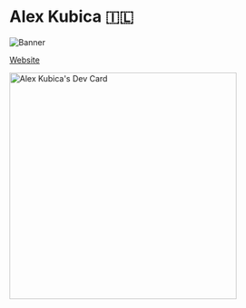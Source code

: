 # Alex Kubica 🇮🇱

![Banner](https://github.com/alexkubica/alexkubica/assets/14129135/36612df2-17a5-4be6-8fba-bc68d221f93c)


[Website][1]


<a href="https://app.daily.dev/alex_kubica"><img src="https://api.daily.dev/devcards/d14201205e9e4ea0a408872046350f4a.png?r=rtd" width="400" alt="Alex Kubica's Dev Card"/></a>

[1]: https://alexkubica.com
